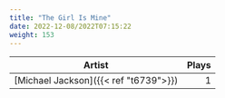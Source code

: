 ```yaml
---
title: "The Girl Is Mine"
date: 2022-12-08/2022T07:15:22
weight: 153
---
```




 Artist | Plays 
----- | -----:
[Michael Jackson]({{< ref "t6739">}}) | 1
